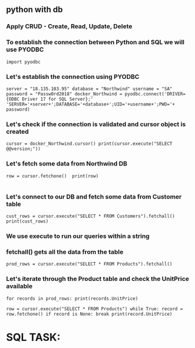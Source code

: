 ## python with db
### Apply CRUD - Create, Read, Update, Delete


### To establish the connection between Python and SQL we will use PYODBC
`import pyodbc`

### Let's establish the connection using PYODBC
`server = "18.135.103.95"
database = "Northwind"
username = "SA"
password = "Passw0rd2018"
docker_Northwind = pyodbc.connect('DRIVER={ODBC Driver 17 for SQL Server};'
                                  'SERVER='+server+';DATABASE='+database+';UID='+username+';PWD='+ password)
`
### Let's check if the connection is validated and cursor object is created
`cursor = docker_Northwind.cursor()
print(cursor.execute("SELECT @@version;"))`


### Let's fetch some data from Northwind DB
`row = cursor.fetchone() 
print(row)`
#
### Let's connect to our DB and fetch some data from Customer table
`cust_rows = cursor.execute("SELECT * FROM Customers").fetchall()
print(cust_rows)`
### We use execute to run our queries within a string
### fetchall() gets all the data from the table

`prod_rows = cursor.execute("SELECT * FROM Products").fetchall()`
### Let's iterate through the Product table and check the UnitPrice available
 `for records in prod_rows:
    print(records.UnitPrice)`

`row = cursor.execute("SELECT * FROM Products")
while True:
    record = row.fetchone()
    if record is None:
        break
    print(record.UnitPrice)`

# SQL TASK:



